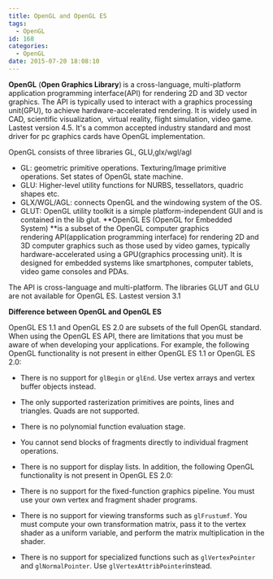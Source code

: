 ```yaml
---
title: OpenGL and OpenGL ES
tags:
  - OpenGL
id: 168
categories:
  - OpenGL
date: 2015-07-20 18:08:10
---
```


**OpenGL** (**Open Graphics Library**)<span style="font-size:10px;"> </span>is a cross-language, multi-platform application programming interface(API) for rendering 2D and 3D vector graphics. The API is typically used to interact with a graphics processing unit(GPU), to achieve hardware-accelerated rendering. It is widely used in CAD, scientific visualization,  virtual reality, flight simulation, video game. Lastest version 4.5\. It's a common accepted industry standard and most driver for pc graphics cards have OpenGL implementation.

OpenGL consists of three libraries GL, GLU,glx/wgl/agl

*   GL: geometric primitive operations. Texturing/Image primitive operations. Set states of OpenGL state machine.
*   GLU: Higher-level utility functions for NURBS, tessellators, quadric shapes etc.
*   GLX/WGL/AGL: connects OpenGL and the windowing system of the OS.
*   GLUT: OpenGL utility toolkit is a simple platform-independent GUI and is contained in the lib glut.
**OpenGL ES (OpenGL for Embedded System) **is a subset<span style="font-size:10px;"> </span>of the OpenGL computer graphics rendering API(application programming interface) for rendering 2D and 3D computer graphics such as those used by video games, typically hardware-accelerated using a GPU(graphics processing unit). It is designed for embedded systems like smartphones, computer tablets, video game consoles and PDAs.

The API is cross-language and multi-platform. The libraries GLUT and GLU are not available for OpenGL ES. Lastest version 3.1<sup id="cite_ref-3" class="reference"></sup>

**Difference between OpenGL and OpenGL ES**

OpenGL ES 1.1 and OpenGL ES 2.0 are subsets of the full OpenGL standard. When using the OpenGL ES API, there are limitations that you must be aware of when developing your applications. For example, the following OpenGL functionality is not present in either OpenGL ES 1.1 or OpenGL ES 2.0:

*   There is no support for `glBegin` or `glEnd`. Use vertex arrays and vertex buffer objects instead.
*   The only supported rasterization primitives are points, lines and triangles. Quads are not supported.
*   There is no polynomial function evaluation stage.
*   You cannot send blocks of fragments directly to individual fragment operations.
*   There is no support for display lists.
In addition, the following OpenGL functionality is not present in OpenGL ES 2.0:

*   There is no support for the fixed-function graphics pipeline. You must use your own vertex and fragment shader programs.
*   There is no support for viewing transforms such as `glFrustumf`. You must compute your own transformation matrix, pass it to the vertex shader as a uniform variable, and perform the matrix multiplication in the shader.
*   There is no support for specialized functions such as `glVertexPointer` and `glNormalPointer`. Use `glVertexAttribPointer`instead.
